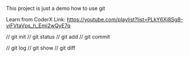 This project is just a demo how to use git

Learn from CoderX
Link: https://youtube.com/playlist?list=PLkY6Xj8Sg8-viFVtaVps_h_Emi2wQyE7q

// git init
// git status
// git add
// git commit

// git log
// git show
// git diff
